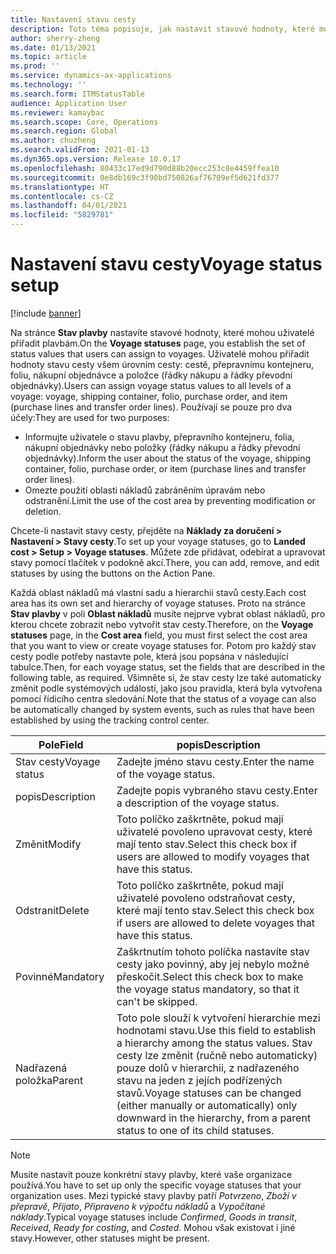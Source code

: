```yaml
---
title: Nastavení stavu cesty
description: Toto téma popisuje, jak nastavit stavové hodnoty, které mohou uživatelé přiřadit cestám.
author: sherry-zheng
ms.date: 01/13/2021
ms.topic: article
ms.prod: ''
ms.service: dynamics-ax-applications
ms.technology: ''
ms.search.form: ITMStatusTable
audience: Application User
ms.reviewer: kamaybac
ms.search.scope: Core, Operations
ms.search.region: Global
ms.author: chuzheng
ms.search.validFrom: 2021-01-13
ms.dyn365.ops.version: Release 10.0.17
ms.openlocfilehash: 80433c17ed9d790d88b20ecc253c8e4459ffea10
ms.sourcegitcommit: 0e8db169c3f90bd750826af76709ef5d621fd377
ms.translationtype: HT
ms.contentlocale: cs-CZ
ms.lasthandoff: 04/01/2021
ms.locfileid: "5829781"
---
```

# <a name="voyage-status-setup"></a><span data-ttu-id="37ffd-103">Nastavení stavu cesty</span><span class="sxs-lookup"><span data-stu-id="37ffd-103">Voyage status setup</span></span>

[!include [banner](../../includes/banner.md)]

<span data-ttu-id="37ffd-104">Na stránce **Stav plavby** nastavíte stavové hodnoty, které mohou uživatelé přiřadit plavbám.</span><span class="sxs-lookup"><span data-stu-id="37ffd-104">On the **Voyage statuses** page, you establish the set of status values that users can assign to voyages.</span></span> <span data-ttu-id="37ffd-105">Uživatelé mohou přiřadit hodnoty stavu cesty všem úrovním cesty: cestě, přepravnímu kontejneru, foliu, nákupní objednávce a položce (řádky nákupu a řádky převodní objednávky).</span><span class="sxs-lookup"><span data-stu-id="37ffd-105">Users can assign voyage status values to all levels of a voyage: voyage, shipping container, folio, purchase order, and item (purchase lines and transfer order lines).</span></span> <span data-ttu-id="37ffd-106">Používají se pouze pro dva účely:</span><span class="sxs-lookup"><span data-stu-id="37ffd-106">They are used for two purposes:</span></span>

- <span data-ttu-id="37ffd-107">Informujte uživatele o stavu plavby, přepravního kontejneru, folia, nákupní objednávky nebo položky (řádky nákupu a řádky převodní objednávky).</span><span class="sxs-lookup"><span data-stu-id="37ffd-107">Inform the user about the status of the voyage, shipping container, folio, purchase order, or item (purchase lines and transfer order lines).</span></span>
- <span data-ttu-id="37ffd-108">Omezte použití oblasti nákladů zabráněním úpravám nebo odstranění.</span><span class="sxs-lookup"><span data-stu-id="37ffd-108">Limit the use of the cost area by preventing modification or deletion.</span></span>

<span data-ttu-id="37ffd-109">Chcete-li nastavit stavy cesty, přejděte na **Náklady za doručení \> Nastavení \> Stavy cesty**.</span><span class="sxs-lookup"><span data-stu-id="37ffd-109">To set up your voyage statuses, go to **Landed cost \> Setup \> Voyage statuses**.</span></span> <span data-ttu-id="37ffd-110">Můžete zde přidávat, odebírat a upravovat stavy pomocí tlačítek v podokně akcí.</span><span class="sxs-lookup"><span data-stu-id="37ffd-110">There, you can add, remove, and edit statuses by using the buttons on the Action Pane.</span></span>

<span data-ttu-id="37ffd-111">Každá oblast nákladů má vlastní sadu a hierarchii stavů cesty.</span><span class="sxs-lookup"><span data-stu-id="37ffd-111">Each cost area has its own set and hierarchy of voyage statuses.</span></span> <span data-ttu-id="37ffd-112">Proto na stránce **Stav plavby** v poli **Oblast nákladů** musíte nejprve vybrat oblast nákladů, pro kterou chcete zobrazit nebo vytvořit stav cesty.</span><span class="sxs-lookup"><span data-stu-id="37ffd-112">Therefore, on the **Voyage statuses** page, in the **Cost area** field, you must first select the cost area that you want to view or create voyage statuses for.</span></span> <span data-ttu-id="37ffd-113">Potom pro každý stav cesty podle potřeby nastavte pole, která jsou popsána v následující tabulce.</span><span class="sxs-lookup"><span data-stu-id="37ffd-113">Then, for each voyage status, set the fields that are described in the following table, as required.</span></span> <span data-ttu-id="37ffd-114">Všimněte si, že stav cesty lze také automaticky změnit podle systémových událostí, jako jsou pravidla, která byla vytvořena pomocí řídicího centra sledování.</span><span class="sxs-lookup"><span data-stu-id="37ffd-114">Note that the status of a voyage can also be automatically changed by system events, such as rules that have been established by using the tracking control center.</span></span>

| <span data-ttu-id="37ffd-115">Pole</span><span class="sxs-lookup"><span data-stu-id="37ffd-115">Field</span></span> | <span data-ttu-id="37ffd-116">popis</span><span class="sxs-lookup"><span data-stu-id="37ffd-116">Description</span></span> |
|---|---|
| <span data-ttu-id="37ffd-117">Stav cesty</span><span class="sxs-lookup"><span data-stu-id="37ffd-117">Voyage status</span></span> | <span data-ttu-id="37ffd-118">Zadejte jméno stavu cesty.</span><span class="sxs-lookup"><span data-stu-id="37ffd-118">Enter the name of the voyage status.</span></span> |
| <span data-ttu-id="37ffd-119">popis</span><span class="sxs-lookup"><span data-stu-id="37ffd-119">Description</span></span> | <span data-ttu-id="37ffd-120">Zadejte popis vybraného stavu cesty.</span><span class="sxs-lookup"><span data-stu-id="37ffd-120">Enter a description of the voyage status.</span></span> |
| <span data-ttu-id="37ffd-121">Změnit</span><span class="sxs-lookup"><span data-stu-id="37ffd-121">Modify</span></span> | <span data-ttu-id="37ffd-122">Toto políčko zaškrtněte, pokud mají uživatelé povoleno upravovat cesty, které mají tento stav.</span><span class="sxs-lookup"><span data-stu-id="37ffd-122">Select this check box if users are allowed to modify voyages that have this status.</span></span> |
| <span data-ttu-id="37ffd-123">Odstranit</span><span class="sxs-lookup"><span data-stu-id="37ffd-123">Delete</span></span> | <span data-ttu-id="37ffd-124">Toto políčko zaškrtněte, pokud mají uživatelé povoleno odstraňovat cesty, které mají tento stav.</span><span class="sxs-lookup"><span data-stu-id="37ffd-124">Select this check box if users are allowed to delete voyages that have this status.</span></span> |
| <span data-ttu-id="37ffd-125">Povinné</span><span class="sxs-lookup"><span data-stu-id="37ffd-125">Mandatory</span></span> | <span data-ttu-id="37ffd-126">Zaškrtnutím tohoto políčka nastavíte stav cesty jako povinný, aby jej nebylo možné přeskočit.</span><span class="sxs-lookup"><span data-stu-id="37ffd-126">Select this check box to make the voyage status mandatory, so that it can't be skipped.</span></span> |
| <span data-ttu-id="37ffd-127">Nadřazená položka</span><span class="sxs-lookup"><span data-stu-id="37ffd-127">Parent</span></span> | <span data-ttu-id="37ffd-128">Toto pole slouží k vytvoření hierarchie mezi hodnotami stavu.</span><span class="sxs-lookup"><span data-stu-id="37ffd-128">Use this field to establish a hierarchy among the status values.</span></span> <span data-ttu-id="37ffd-129">Stav cesty lze změnit (ručně nebo automaticky) pouze dolů v hierarchii, z nadřazeného stavu na jeden z jejích podřízených stavů.</span><span class="sxs-lookup"><span data-stu-id="37ffd-129">Voyage statuses can be changed (either manually or automatically) only downward in the hierarchy, from a parent status to one of its child statuses.</span></span>

> [!NOTE]
> <span data-ttu-id="37ffd-130">Musíte nastavit pouze konkrétní stavy plavby, které vaše organizace používá.</span><span class="sxs-lookup"><span data-stu-id="37ffd-130">You have to set up only the specific voyage statuses that your organization uses.</span></span> <span data-ttu-id="37ffd-131">Mezi typické stavy plavby patří *Potvrzeno*, *Zboží v přepravě*, *Přijato*, *Připraveno k výpočtu nákladů* a *Vypočítané náklady*.</span><span class="sxs-lookup"><span data-stu-id="37ffd-131">Typical voyage statuses include *Confirmed*, *Goods in transit*, *Received*, *Ready for costing*, and *Costed*.</span></span> <span data-ttu-id="37ffd-132">Mohou však existovat i jiné stavy.</span><span class="sxs-lookup"><span data-stu-id="37ffd-132">However, other statuses might be present.</span></span>
